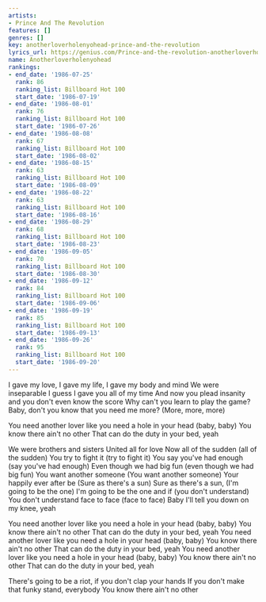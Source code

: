 ```yaml
---
artists:
- Prince And The Revolution
features: []
genres: []
key: anotherloverholenyohead-prince-and-the-revolution
lyrics_url: https://genius.com/Prince-and-the-revolution-anotherloverholenyohead-lyrics
name: Anotherloverholenyohead
rankings:
- end_date: '1986-07-25'
  rank: 86
  ranking_list: Billboard Hot 100
  start_date: '1986-07-19'
- end_date: '1986-08-01'
  rank: 76
  ranking_list: Billboard Hot 100
  start_date: '1986-07-26'
- end_date: '1986-08-08'
  rank: 67
  ranking_list: Billboard Hot 100
  start_date: '1986-08-02'
- end_date: '1986-08-15'
  rank: 63
  ranking_list: Billboard Hot 100
  start_date: '1986-08-09'
- end_date: '1986-08-22'
  rank: 63
  ranking_list: Billboard Hot 100
  start_date: '1986-08-16'
- end_date: '1986-08-29'
  rank: 68
  ranking_list: Billboard Hot 100
  start_date: '1986-08-23'
- end_date: '1986-09-05'
  rank: 70
  ranking_list: Billboard Hot 100
  start_date: '1986-08-30'
- end_date: '1986-09-12'
  rank: 84
  ranking_list: Billboard Hot 100
  start_date: '1986-09-06'
- end_date: '1986-09-19'
  rank: 85
  ranking_list: Billboard Hot 100
  start_date: '1986-09-13'
- end_date: '1986-09-26'
  rank: 95
  ranking_list: Billboard Hot 100
  start_date: '1986-09-20'
---
```

I gave my love, I gave my life, I gave my body and mind
We were inseparable
I guess I gave you all of my time
And now you plead insanity and you don't even know the score
Why can't you learn to play the game?
Baby, don't you know that you need me more? (More, more, more)


You need another lover like you need a hole in your head (baby, baby)
You know there ain't no other
That can do the duty in your bed, yeah


We were brothers and sisters
United all for love
Now all of the sudden (all of the sudden)
You try to fight it (try to fight it)
You say you've had enough (say you've had enough)
Even though we had big fun (even though we had big fun)
You want another someone (You want another someone)
Your happily ever after be (Sure as there's a sun)
Sure as there's a sun, (I'm going to be the one)
I'm going to be the one and if (you don't understand)
You don't understand face to face (face to face)
Baby I'll tell you down on my knee, yeah


You need another lover like you need a hole in your head (baby, baby)
You know there ain't no other
That can do the duty in your bed, yeah
You need another lover like you need a hole in your head (baby, baby)
You know there ain't no other
That can do the duty in your bed, yeah
You need another lover like you need a hole in your head (baby, baby)
You know there ain't no other
That can do the duty in your bed, yeah


There's going to be a riot, if you don't clap your hands
If you don't make that funky stand, everybody
You know there ain't no other
